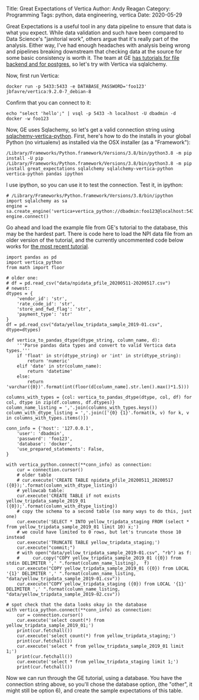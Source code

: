 Title: Great Expectations of Vertica
Author: Andy Reagan
Category: Programming
Tags: python, data engineering, vertica
Date: 2020-05-29

Great Expectations is a useful tool in any data pipeline to ensure that data is what you expect.
While data validation and such have been compared to Data Science's "janitorial work",
others argue that it's really part of the analysis.
Either way,
I've had enough headaches with analysis being wrong and pipelines breaking downstream that
checking data at the source for some basic consistency is worth it.
The team at GE [has tutorials for file backend and for postgres](https://github.com/superconductive/ge_tutorials),
so let's try with Vertica via sqlalchemy.

Now, first run Vertica:

    docker run -p 5433:5433 -e DATABASE_PASSWORD='foo123' jbfavre/vertica:9.2.0-7_debian-8

Confirm that you can connect to it:

    echo "select 'hello';" | vsql -p 5433 -h localhost -U dbadmin -d docker -w foo123

Now, GE uses Sqlachemy, so let's get a valid connection string using [sqlachemy-vertica-python](https://github.com/bluelabsio/sqlalchemy-vertica-python/).
First, here's how to do the installs in your global Python (no virtualenv) as installed via the OSX installer (as a "Framework"):

    /Library/Frameworks/Python.framework/Versions/3.8/bin/python3.8 -m pip install -U pip
    /Library/Frameworks/Python.framework/Versions/3.8/bin/python3.8 -m pip install great_expectations sqlalchemy sqlalchemy-vertica-python vertica-python pandas ipython

I use ipython, so you can use it to test the connection. Test it, in ipython:

    # /Library/Frameworks/Python.framework/Versions/3.8/bin/ipython
    import sqlalchemy as sa
    engine = sa.create_engine('vertica+vertica_python://dbadmin:foo123@localhost:5433/docker')
    engine.connect()

Go ahead and load the example file from GE's tutorial to the database,
this may be the hardest part.
There is code here to load the NPI data file from an older version of the tutorial,
and the currently uncommented code below works for [the most recent tutorial](https://github.com/superconductive/ge_tutorials).

    import pandas as pd
    import vertica_python
    from math import floor

    # older one:
    # df = pd.read_csv("data/npidata_pfile_20200511-20200517.csv")
    # newest:
    dtypes = {
        'vendor_id': 'str',
        'rate_code_id': 'str',
        'store_and_fwd_flag': 'str',
        'payment_type': 'str'
    }
    df = pd.read_csv("data/yellow_tripdata_sample_2019-01.csv", dtype=dtypes)

    def vertica_to_pandas_dtype(dtype_string, column_name, d):
        '''Parse pandas data types and convert to valid Vertica data types.'''
        if 'float' in str(dtype_string) or 'int' in str(dtype_string):
            return 'numeric'
        elif 'date' in str(column_name):
            return 'datetime'
        else:
            return 'varchar({0})'.format(int(floor(d[column_name].str.len().max()*1.5)))

    columns_with_types = {col: vertica_to_pandas_dtype(dtype, col, df) for col, dtype in zip(df.columns, df.dtypes)}
    column_name_listing = ','.join(columns_with_types.keys())
    column_with_dtype_listing = ','.join(['{0} {1}'.format(k, v) for k, v in columns_with_types.items()])

    conn_info = {'host': '127.0.0.1',
        'user': 'dbadmin',
        'password': 'foo123',
        'database': 'docker',
        'use_prepared_statements': False,
    }

    with vertica_python.connect(**conn_info) as connection:
        cur = connection.cursor()
        # older table
        # cur.execute('CREATE TABLE npidata_pfile_20200511_20200517 ({0});'.format(column_with_dtype_listing))
        # yellowcab table:
        cur.execute('CREATE TABLE if not exists yellow_tripdata_sample_2019_01 ({0});'.format(column_with_dtype_listing))
        # copy the schema to a second table (so many ways to do this, just one)
        cur.execute('SELECT * INTO yellow_tripdata_staging FROM (select * from yellow_tripdata_sample_2019_01 limit 10) x;')
        # we could have limited to 0 rows, but let's truncate those 10 instead
        cur.execute('TRUNCATE TABLE yellow_tripdata_staging;')
        cur.execute("commit;")
        # with open("data/yellow_tripdata_sample_2019-01.csv", "rb") as f:
        #     cur.copy("COPY yellow_tripdata_sample_2019_01 ({0}) from stdin DELIMITER ',' ".format(column_name_listing),  f)
        cur.execute("COPY yellow_tripdata_sample_2019_01 ({0}) from LOCAL '{1}' DELIMITER ',' ".format(column_name_listing, "data/yellow_tripdata_sample_2019-01.csv"))
        cur.execute("COPY yellow_tripdata_staging ({0}) from LOCAL '{1}' DELIMITER ',' ".format(column_name_listing, "data/yellow_tripdata_sample_2019-02.csv"))

    # spot check that the data looks okay in the database
    with vertica_python.connect(**conn_info) as connection:
        cur = connection.cursor()
        cur.execute('select count(*) from yellow_tripdata_sample_2019_01;')
        print(cur.fetchall())
        cur.execute('select count(*) from yellow_tripdata_staging;')
        print(cur.fetchall())
        cur.execute('select * from yellow_tripdata_sample_2019_01 limit 1;')
        print(cur.fetchall())
        cur.execute('select * from yellow_tripdata_staging limit 1;')
        print(cur.fetchall())


Now we can run through the GE tutorial, using a database.
You have the connection string above, so you'll chose the database option, (the "other", it might still be option 6),
and create the sample expectations of this table.
